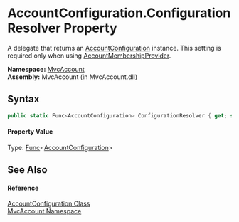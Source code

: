 AccountConfiguration.ConfigurationResolver Property
===================================================
A delegate that returns an [AccountConfiguration][1] instance. This setting is required only when using [AccountMembershipProvider][2].

**Namespace:** [MvcAccount][3]  
**Assembly:** MvcAccount (in MvcAccount.dll)

Syntax
------

```csharp
public static Func<AccountConfiguration> ConfigurationResolver { get; set; }
```

#### Property Value
Type: [Func][4]&lt;[AccountConfiguration][1]>

See Also
--------

#### Reference
[AccountConfiguration Class][1]  
[MvcAccount Namespace][3]  

[1]: README.md
[2]: ../../MvcAccount.Web.Security/AccountMembershipProvider/README.md
[3]: ../README.md
[4]: http://msdn.microsoft.com/en-us/library/bb534960